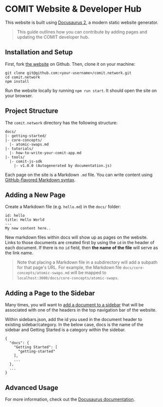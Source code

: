 # COMIT Website & Developer Hub

This website is built using [Docusaurus 2](https://v2.docusaurus.io/), a modern static website generator.

> This guide outlines how you can contribute by adding pages and updating the COMIT developer hub.

## Installation and Setup

First, fork [the website](https://github.com/comit-network/comit.network) on Github. Then, clone it on your machine:

```
git clone git@github.com:<your-username>/comit.network.git
cd comit.network
npm install
```

Run the website locally by running `npm run start`. It should open the site on your browser.

## Project Structure

The `comit.network` directory has the following structure:

```
docs/
|- getting-started/
|- core-concepts/
  |- atomic-swaps.md
|- tutorials/
  |- how-to-write-your-comit-app.md
|- tools/
  |- comit-js-sdk
    |- v1.0.0 (Autogenerated by documentation.js)
```

Each page on the site is a Markdown `.md` file. You can write content using [GitHub-flavored Markdown syntax](https://github.github.com/gfm/).

## Adding a New Page

Create a Markdown file (e.g. `hello.md`) in the `docs/` folder:

```
id: hello
title: Hello World
---
My new content here..
```

New markdown files within docs will show up as pages on the website. Links to those documents are created first by using the `id` in the header of each document. If there is no `id` field, then **the name of the file** will serve as the link name.

> Note that placing a Markdown file in a subdirectory will add a subpath for that page's URL. For example, the Markdown file `docs/core-concepts/atomic-swaps.md` will be mapped to `localhost:3000/docs/core-concepts/atomic-swaps`.

## Adding a Page to the Sidebar

Many times, you will want to [add a document to a sidebar](https://docusaurus.io/docs/en/navigation#adding-documents-to-a-sidebar) that will be associated with one of the headers in the top navigation bar of the website.

Within sidebars.json, add the id you used in the document header to existing sidebar/category. In the below case, docs is the name of the sidebar and Getting Started is a category within the sidebar.

```
{
  "docs": {
    "Getting Started": [
      "getting-started"
    ],
    ...
  },
  ...
}
```

## Advanced Usage

For more information, check out the [Docusaurus documentation](https://docusaurus.io/docs/).